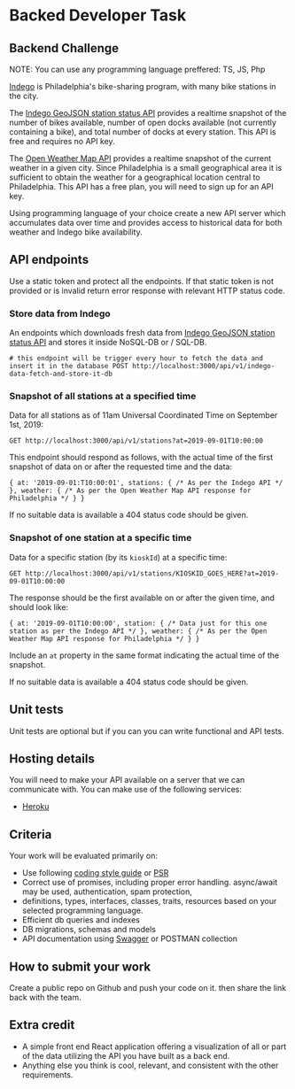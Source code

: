# Backed Developer Task

## **Backend Challenge**

NOTE: You can use any programming language preffered: TS, JS, Php

[Indego](https://www.rideindego.com/) is Philadelphia's bike-sharing program, with many bike stations in the city.

The [Indego GeoJSON station status API](https://www.rideindego.com/stations/json/) provides a realtime snapshot of the number of bikes available, number of open docks available (not currently containing a bike), and total number of docks at every station. This API is free and requires no API key.

The [Open Weather Map API](https://openweathermap.org/current#name) provides a realtime snapshot of the current weather in a given city. Since Philadelphia is a small geographical area it is sufficient to obtain the weather for a geographical location central to Philadelphia. This API has a free plan, you will need to sign up for an API key.

Using programming language of your choice create a new API server which accumulates data over time and provides access to historical data for both weather and Indego bike availability.

## **API endpoints**

Use a static token and protect all the endpoints. If that static token is not provided or is invalid return error response with relevant HTTP status code.

### **Store data from Indego**

An endpoints which downloads fresh data from [Indego GeoJSON station status API](https://www.rideindego.com/stations/json/) and stores it inside NoSQL-DB or / SQL-DB.

`# this endpoint will be trigger every hour to fetch the data and insert it in the database
POST http://localhost:3000/api/v1/indego-data-fetch-and-store-it-db`

### **Snapshot of all stations at a specified time**

Data for all stations as of 11am Universal Coordinated Time on September 1st, 2019:

`GET http://localhost:3000/api/v1/stations?at=2019-09-01T10:00:00`

This endpoint should respond as follows, with the actual time of the first snapshot of data on or after the requested time and the data:

`{
  at: '2019-09-01:T10:00:01',
  stations: { /* As per the Indego API */ },
  weather: { /* As per the Open Weather Map API response for Philadelphia */ }
}`

If no suitable data is available a 404 status code should be given.

### **Snapshot of one station at a specific time**

Data for a specific station (by its `kioskId`) at a specific time:

`GET http://localhost:3000/api/v1/stations/KIOSKID_GOES_HERE?at=2019-09-01T10:00:00`

The response should be the first available on or after the given time, and should look like:

`{
  at: '2019-09-01T10:00:00',
  station: { /* Data just for this one station as per the Indego API */ },
  weather: { /* As per the Open Weather Map API response for Philadelphia */ }
}`

Include an `at` property in the same format indicating the actual time of the snapshot.

If no suitable data is available a 404 status code should be given.

## **Unit tests**

Unit tests are optional but if you can you can write functional and API tests.

## **Hosting details**

You will need to make your API available on a server that we can communicate with. You can make use of the following services:

- [Heroku](https://heroku.com/)

## **Criteria**

Your work will be evaluated primarily on:

- Use following [coding style guide](https://github.com/airbnb/javascript) or [PSR](https://www.php-fig.org/psr/)
- Correct use of promises, including proper error handling. async/await may be used, authentication, spam protection,
- definitions, types, interfaces, classes, traits, resources based on your selected programming language.
- Efficient db queries and indexes
- DB migrations, schemas and models
- API documentation using [Swagger](https://swagger.io/) or POSTMAN collection

## **How to submit your work**

Create a public repo on Github and push your code on it. then share the link back with the team.

## **Extra credit**

- A simple front end React application offering a visualization of all or part of the data utilizing the API you have built as a back end.
- Anything else you think is cool, relevant, and consistent with the other requirements.
